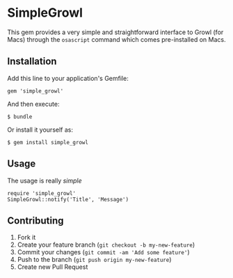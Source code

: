 # SimpleGrowl

This gem provides a very simple and straightforward interface to Growl (for Macs) through the `osascript` command which comes pre-installed on Macs.

## Installation

Add this line to your application's Gemfile:

    gem 'simple_growl'

And then execute:

    $ bundle

Or install it yourself as:

    $ gem install simple_growl

## Usage

The usage is really _simple_

    require 'simple_growl'
    SimpleGrowl::notify('Title', 'Message')

## Contributing

1. Fork it
2. Create your feature branch (`git checkout -b my-new-feature`)
3. Commit your changes (`git commit -am 'Add some feature'`)
4. Push to the branch (`git push origin my-new-feature`)
5. Create new Pull Request
